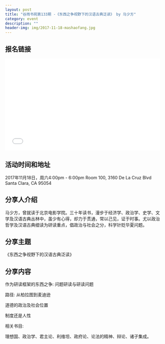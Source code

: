 ```yaml
---
layout: post
title: "谷雨书苑第133期 -《东西之争视野下的汉语古典泛读》 by 马少方"
category: event
description: ""
header-img: img/2017-11-18-mashaofang.jpg
---
```


## 报名链接
<div style="width:100%; text-align:left;" ><iframe src="//eventbrite.com/tickets-external?eid=39859832833&ref=etckt" frameborder="0" height="300" width="100%" vspace="0" hspace="0" marginheight="5" marginwidth="5" scrolling="auto" allowtransparency="true"></iframe></div>

## 活动时间和地址
2017年11月18日，周六4:00pm - 6:00pm
Room 100, 3160 De La Cruz Blvd Santa Clara, CA 95054

## 分享人介绍
马少方，曾就读于北京电影学院。三十年读书，漫步于经济学、政治学、史学、文学及汉语古典丛林中，虽少有心得，却力于贯通，常以己见，证于时事。尤以政治哲学及汉语古典细读为研读重点，倡政治与社会之分，科学针贬华夏问题。

## 分享主题

《东西之争视野下的汉语古典泛读》


## 分享内容 

作为研读框架的东西之争: 问题研读与研读问题

路径: 从柏拉图到麦迪逊

道德的政治及社会位置

制度还是人性

相关书目:

理想国、政治学、君主论、利维坦、政府论、论法的精神、辩论、诸子集成。
